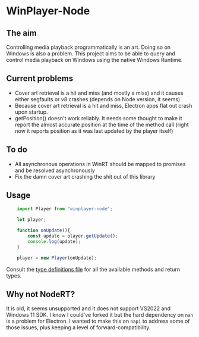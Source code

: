 # WinPlayer-Node

## The aim

Controlling media playback programmatically is an art. Doing so on Windows is also a problem. This project aims to be able to query and control media playback on Windows using the native Windows Runtime.

## Current problems
- Cover art retrieval is a hit and miss (and mostly a miss) and it causes either segfaults or v8 crashes (depends on Node version, it seems)
- Because cover art retrieval is a hit and miss, Electron apps flat out crash upon startup.
- getPosition() doesn't work reliably. It needs some thought to make it report the almost accurate position at the time of the method call (right now it reports position as it was last updated by the player itself)

## To do
- All asynchronous operations in WinRT should be mapped to promises and be resolved asynchronously
- Fix the damn cover art crashing the shit out of this library

## Usage

```js
	import Player from "winplayer-node";

	let player;

	function onUpdate(){
		const update = player.getUpdate();
		console.log(update);
	}

	player = new Player(onUpdate);
```

Consult the [type definitions file](index.d.ts) for all the available methods and return types.

## Why not NodeRT?

It is old, it seems unsupported and it does not support VS2022 and Windows 11 SDK. I know I could've forked it but the hard dependency on `nan` is a problem for Electron. I wanted to make this on `napi` to address some of those issues, plus keeping a level of forward-compatibility.

